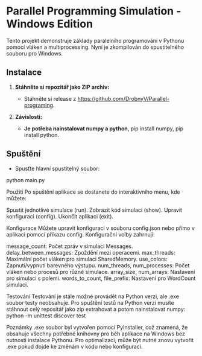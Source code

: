 # Parallel Programming Simulation - Windows Edition

Tento projekt demonstruje základy paralelního programování v Pythonu pomocí vláken a multiprocessing. Nyní je zkompilován do spustitelného souboru pro Windows.

## Instalace

1. **Stáhněte si repozitář jako ZIP archiv:**
   - Stáhněte si release z https://github.com/DrobnyV/Parallel-programing.

2. **Závislosti:**
   - **Je potřeba nainstalovat numpy a python**, pip install numpy, pip install python.

## Spuštění

- Spusťte hlavní spustitelný soubor:

python main.py

Použití
Po spuštění aplikace se dostanete do interaktivního menu, kde můžete:

Spustit jednotlivé simulace (run).
Zobrazit kód simulací (show).
Upravit konfiguraci (config).
Ukončit aplikaci (exit).

Konfigurace
Můžete upravit konfiguraci v souboru config.json nebo přímo v aplikaci pomocí příkazu config. Konfigurační volby zahrnují:

message_count: Počet zpráv v simulaci Messages.
delay_between_messages: Zpoždění mezi operacemi.
max_threads: Maximální počet vláken pro simulaci SharedMemory.
use_colors: Zapnutí/vypnutí barevného výstupu.
num_threads, num_processes: Počet vláken nebo procesů pro různé simulace.
array_size, num_arrays: Nastavení pro simulaci s polemi.
words_to_count, file_prefix: Nastavení pro WordCount simulaci.

Testování
Testování je stále možné provádět na Python verzi, ale .exe soubor testy neobsahuje. Pro spuštění testů na Python verzi musíte stáhnout celý repositář jako zip extrahovat a potom nainstalovat numpy:
python -m unittest discover test

Poznámky
.exe soubor byl vytvořen pomocí PyInstaller, což znamená, že obsahuje všechny potřebné knihovny pro běh aplikace na Windows bez nutnosti instalace Pythonu.
Pro optimalizaci, může být nutné znovu vytvořit .exe pokud dojde ke změnám v kódu nebo konfiguraci.
